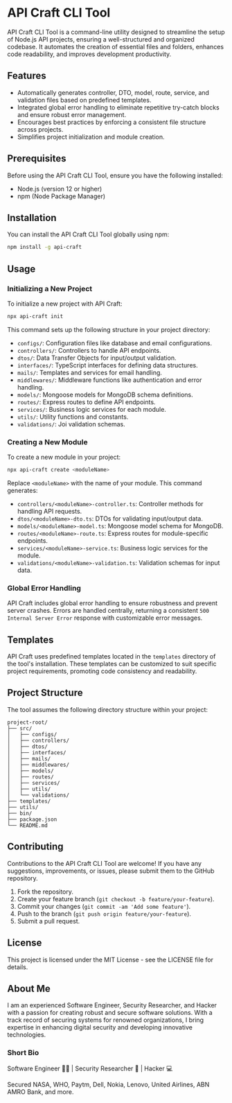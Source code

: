
# API Craft CLI Tool
API Craft CLI Tool is a command-line utility designed to streamline the setup of Node.js API projects, ensuring a well-structured and organized codebase. It automates the creation of essential files and folders, enhances code readability, and improves development productivity.

## Features

- Automatically generates controller, DTO, model, route, service, and validation files based on predefined templates.
- Integrated global error handling to eliminate repetitive try-catch blocks and ensure robust error management.
- Encourages best practices by enforcing a consistent file structure across projects.
- Simplifies project initialization and module creation.

## Prerequisites

Before using the API Craft CLI Tool, ensure you have the following installed:

- Node.js (version 12 or higher)
- npm (Node Package Manager)

## Installation

You can install the API Craft CLI Tool globally using npm:

```bash
npm install -g api-craft
```

## Usage

### Initializing a New Project

To initialize a new project with API Craft:

```bash
npx api-craft init
```

This command sets up the following structure in your project directory:

- `configs/`: Configuration files like database and email configurations.
- `controllers/`: Controllers to handle API endpoints.
- `dtos/`: Data Transfer Objects for input/output validation.
- `interfaces/`: TypeScript interfaces for defining data structures.
- `mails/`: Templates and services for email handling.
- `middlewares/`: Middleware functions like authentication and error handling.
- `models/`: Mongoose models for MongoDB schema definitions.
- `routes/`: Express routes to define API endpoints.
- `services/`: Business logic services for each module.
- `utils/`: Utility functions and constants.
- `validations/`: Joi validation schemas.

### Creating a New Module

To create a new module in your project:

```bash
npx api-craft create <moduleName>
```

Replace `<moduleName>` with the name of your module. This command generates:

- `controllers/<moduleName>-controller.ts`: Controller methods for handling API requests.
- `dtos/<moduleName>-dto.ts`: DTOs for validating input/output data.
- `models/<moduleName>-model.ts`: Mongoose model schema for MongoDB.
- `routes/<moduleName>-route.ts`: Express routes for module-specific endpoints.
- `services/<moduleName>-service.ts`: Business logic services for the module.
- `validations/<moduleName>-validation.ts`: Validation schemas for input data.

### Global Error Handling

API Craft includes global error handling to ensure robustness and prevent server crashes. Errors are handled centrally, returning a consistent `500 Internal Server Error` response with customizable error messages.

## Templates

API Craft uses predefined templates located in the `templates` directory of the tool's installation. These templates can be customized to suit specific project requirements, promoting code consistency and readability.

## Project Structure

The tool assumes the following directory structure within your project:

```
project-root/
├── src/
│   ├── configs/
│   ├── controllers/
│   ├── dtos/
│   ├── interfaces/
│   ├── mails/
│   ├── middlewares/
│   ├── models/
│   ├── routes/
│   ├── services/
│   ├── utils/
│   └── validations/
├── templates/
├── utils/
├── bin/
├── package.json
└── README.md
```

## Contributing

Contributions to the API Craft CLI Tool are welcome! If you have any suggestions, improvements, or issues, please submit them to the GitHub repository.

1. Fork the repository.
2. Create your feature branch (`git checkout -b feature/your-feature`).
3. Commit your changes (`git commit -am 'Add some feature'`).
4. Push to the branch (`git push origin feature/your-feature`).
5. Submit a pull request.

## License

This project is licensed under the MIT License - see the LICENSE file for details.

## About Me

I am an experienced Software Engineer, Security Researcher, and Hacker with a passion for creating robust and secure software solutions. With a track record of securing systems for renowned organizations, I bring expertise in enhancing digital security and developing innovative technologies.

### Short Bio

Software Engineer 👩‍💻 | Security Researcher 📖 | Hacker 💻

Secured NASA, WHO, Paytm, Dell, Nokia, Lenovo, United Airlines, ABN AMRO Bank, and more.